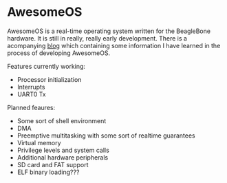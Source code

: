 # AwesomeOS

AwesomeOS is a real-time operating system written for the BeagleBone hardware. It is still in really, really early development. There is a acompanying [blog](http://tmoae.blogspot.com/) which containing some information I have learned in the process of developing AwesomeOS.

Features currently working:

* Processor initialization
* Interrupts
* UART0 Tx

Planned feaures:
* Some sort of shell environment
* DMA
* Preemptive multitasking with some sort of realtime guarantees
* Virtual memory
* Privilege levels and system calls
* Additional hardware peripherals
* SD card and FAT support
* ELF binary loading???
